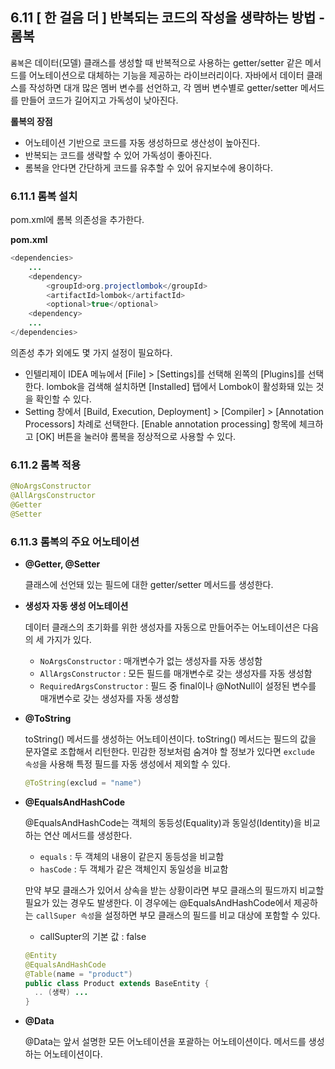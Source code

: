 ## 6.11 [ 한 걸음 더 ] 반복되는 코드의 작성을 생략하는 방법 - 롬복

`롬복`은 데이터(모델) 클래스를 생성할 때 반복적으로 사용하는 getter/setter 같은 메서드를 어노테이션으로 대체하는 기능을 제공하는 라이브러리이다. 자바에서 데이터 클래스를 작성하면 대개 많은 멤버 변수를 선언하고, 각 멤버 변수별로 getter/setter 메서드를 만들어 코드가 길어지고 가독성이 낮아진다.

**롤복의 장점**

- 어노테이션 기반으로 코드를 자동 생성하므로 생산성이 높아진다.
- 반복되는 코드를 생략할 수 있어 가독성이 좋아진다.
- 롬복을 안다면 간단하게 코드를 유추할 수 있어 유지보수에 용이하다.

### 6.11.1 롬복 설치

pom.xml에 롬복 의존성을 추가한다.

**pom.xml**

```java
<dependencies>
	...
	<dependency>
		<groupId>org.projectlombok</groupId>
		<artifactId>lombok</artifactId>
		<optional>true</optional>
	<dependency>
	...
</dependencies>
```

의존성 추가 외에도 몇 가지 설정이 필요하다.

- 인텔리제이 IDEA 메뉴에서 [File] > [Settings]를 선택해 왼쪽의 [Plugins]를 선택한다. lombok을 검색해 설치하면 [Installed] 탭에서 Lombok이 활성화돼 있는 것을 확인할 수 있다.
- Setting 창에서 [Build, Execution, Deployment] > [Compiler] > [Annotation Processors] 차례로 선택한다. [Enable annotation processing] 항목에 체크하고 [OK] 버튼을 눌러야 롬복을 정상적으로 사용할 수 있다.

### 6.11.2 롬복 적용

```java
@NoArgsConstructor
@AllArgsConstructor
@Getter
@Setter
```

### 6.11.3 롬복의 주요 어노테이션

- **@Getter, @Setter**
    
    클래스에 선언돼 있는 필드에 대한 getter/setter 메서드를 생성한다.
    
- **생성자 자동 생성 어노테이션**
    
    데이터 클래스의 초기화를 위한 생성자를 자동으로 만들어주는 어노테이션은 다음의 세 가지가 있다.
    
    - `NoArgsConstructor` : 매개변수가 없는 생성자를 자동 생성함
    - `AllArgsConstructor` : 모든 필드를 매개변수로 갖는 생성자를 자동 생성함
    - `RequiredArgsConstructor` : 필드 중 final이나 @NotNull이 설정된 변수를 매개변수로 갖는 생성자를 자동 생성함
- **@ToString**
    
    toString() 메서드를 생성하는 어노테이션이다. toString() 메서드는 필드의 값을 문자열로 조합해서 리턴한다. 민감한 정보처럼 숨겨야 할 정보가 있다면 `exclude 속성`을 사용해 특정 필드를 자동 생성에서 제외할 수 있다.
    
    ```java
    @ToString(exclud = "name")
    ```
    
- **@EqualsAndHashCode**
    
    @EqualsAndHashCode는 객체의 동등성(Equality)과 동일성(Identity)을 비교하는 연산 메서드를 생성한다. 
    
    - `equals` : 두 객체의 내용이 같은지 동등성을 비교함
    - `hasCode` : 두 객체가 같은 객체인지 동일성을 비교함
    
    만약 부모 클래스가 있어서 상속을 받는 상황이라면 부모 클래스의 필드까지 비교할 필요가 있는 경우도 발생한다. 이 경우에는 @EqualsAndHashCode에서 제공하는 `callSuper 속성`을 설정하면 부모 클래스의 필드를 비교 대상에 포함할 수 있다.
    
    - callSupter의 기본 값 : false
    
    ```java
    @Entity
    @EqualsAndHashCode
    @Table(name = "product")
    public class Product extends BaseEntity {
      .. (생략) ...
    }
    ```
    
- **@Data**
    
    @Data는 앞서 설명한 모든 어노테이션을 포괄하는 어노테이션이다. 메서드를 생성하는 어노테이션이다.